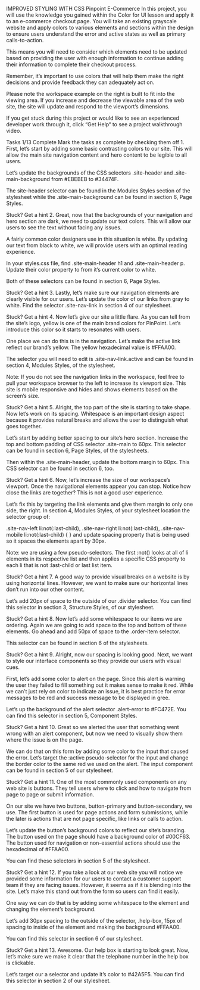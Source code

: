 IMPROVED STYLING WITH CSS
Pinpoint E-Commerce
In this project, you will use the knowledge you gained within the Color for UI lesson and apply it to an e-commerce checkout page. You will take an existing grayscale website and apply colors to various elements and sections within the design to ensure users understand the error and active states as well as primary calls-to-action.

This means you will need to consider which elements need to be updated based on providing the user with enough information to continue adding their information to complete their checkout process.

Remember, it’s important to use colors that will help them make the right decisions and provide feedback they can adequately act on.

Please note the workspace example on the right is built to fit into the viewing area. If you increase and decrease the viewable area of the web site, the site will update and respond to the viewport’s dimensions.

If you get stuck during this project or would like to see an experienced developer work through it, click “Get Help“ to see a project walkthrough video.

Tasks
1/13 Complete
Mark the tasks as complete by checking them off
1.
First, let’s start by adding some basic contrasting colors to our site. This will allow the main site navigation content and hero content to be legible to all users.

Let’s update the backgrounds of the CSS selectors .site-header and .site-main-background from #EBEBEB to #34474F.

The site-header selector can be found in the Modules Styles section of the stylesheet while the .site-main-background can be found in section 6, Page Styles.


Stuck? Get a hint
2.
Great, now that the backgrounds of your navigation and hero section are dark, we need to update our text colors. This will allow our users to see the text without facing any issues.

A fairly common color designers use in this situation is white. By updating our text from black to white, we will provide users with an optimal reading experience.

In your styles.css file, find .site-main-header h1 and .site-main-header p. Update their color property to from it’s current color to white.

Both of these selectors can be found in section 6, Page Styles.


Stuck? Get a hint
3.
Lastly, let’s make sure our navigation elements are clearly visible for our users. Let’s update the color of our links from gray to white. Find the selector .site-nav-link in section 4 of our stylesheet.


Stuck? Get a hint
4.
Now let’s give our site a little flare. As you can tell from the site’s logo, yellow is one of the main brand colors for PinPoint. Let’s introduce this color so it starts to resonates with users.

One place we can do this is in the navigation. Let’s make the active link reflect our brand’s yellow. The yellow hexadecimal value is #FFAA00.

The selector you will need to edit is .site-nav-link.active and can be found in section 4, Modules Styles, of the stylesheet.

Note: If you do not see the navigation links in the workspace, feel free to pull your workspace browser to the left to increase its viewport size. This site is mobile responsive and hides and shows elements based on the screen’s size.


Stuck? Get a hint
5.
Alright, the top part of the site is starting to take shape. Now let’s work on its spacing. Whitespace is an important design aspect because it provides natural breaks and allows the user to distinguish what goes together.

Let’s start by adding better spacing to our site’s hero section. Increase the top and bottom padding of CSS selector .site-main to 60px. This selector can be found in section 6, Page Styles, of the stylesheets.

Then within the .site-main-header, update the bottom margin to 60px. This CSS selector can be found in section 6, too.


Stuck? Get a hint
6.
Now, let’s increase the size of our workspace’s viewport. Once the navigational elements appear you can stop. Notice how close the links are together? This is not a good user experience.

Let’s fix this by targeting the link elements and give them margin to only one side, the right. In section 4, Modules Styles, of your stylesheet location the selector group of:

.site-nav-left li:not(:last-child),
.site-nav-right li:not(:last-child),
.site-nav-mobile li:not(:last-child) { }
and update spacing property that is being used so it spaces the elements apart by 30px.

Note: we are using a few pseudo-selectors. The first :not() looks at all of li elements in its respective list and then applies a specific CSS property to each li that is not :last-child or last list item.


Stuck? Get a hint
7.
A good way to provide visual breaks on a website is by using horizontal lines. However, we want to make sure our horizontal lines don’t run into our other content.

Let’s add 20px of space to the outside of our .divider selector. You can find this selector in section 3, Structure Styles, of our stylesheet.


Stuck? Get a hint
8.
Now let’s add some whitespace to our items we are ordering. Again we are going to add space to the top and bottom of these elements. Go ahead and add 50px of space to the .order-item selector.

This selector can be found in section 6 of the stylesheets.


Stuck? Get a hint
9.
Alright, now our spacing is looking good. Next, we want to style our interface components so they provide our users with visual cues.

First, let’s add some color to alert on the page. Since this alert is warning the user they failed to fill something out it makes sense to make it red. While we can’t just rely on color to indicate an issue, it is best practice for error messages to be red and success message to be displayed in gree.

Let’s up the background of the alert selector .alert-error to #FC472E. You can find this selector in section 5, Component Styles.


Stuck? Get a hint
10.
Great so we alerted the user that something went wrong with an alert component, but now we need to visually show them where the issue is on the page.

We can do that on this form by adding some color to the input that caused the error. Let’s target the :active pseudo-selector for the input and change the border color to the same red we used on the alert. The input component can be found in section 5 of our stylesheet.


Stuck? Get a hint
11.
One of the most commonly used components on any web site is buttons. They tell users where to click and how to navigate from page to page or submit information.

On our site we have two buttons, button-primary and button-secondary, we use. The first button is used for page actions and form submissions, while the later is actions that are not page specific, like links or calls to action.

Let’s update the button’s background colors to reflect our site’s branding. The button used on the page should have a background color of #00CF63. The button used for navigation or non-essential actions should use the hexadecimal of #FFAA00.

You can find these selectors in section 5 of the stylesheet.


Stuck? Get a hint
12.
If you take a look at our web site you will notice we provided some information for our users to contact a customer support team if they are facing issues. However, it seems as if it is blending into the site. Let’s make this stand out from the form so users can find it easily.

One way we can do that is by adding some whitespace to the element and changing the element’s background.

Let’s add 30px spacing to the outside of the selector, .help-box, 15px of spacing to inside of the element and making the background #FFAA00.

You can find this selector in section 6 of our stylesheet.


Stuck? Get a hint
13.
Awesome. Our help box is starting to look great. Now, let’s make sure we make it clear that the telephone number in the help box is clickable.

Let’s target our a selector and update it’s color to #42A5F5. You can find this selector in section 2 of our stylesheet.